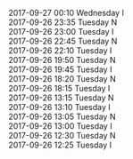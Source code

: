 2017-09-27 00:10 Wednesday  I  
2017-09-26 23:35 Tuesday  N  
2017-09-26 23:00 Tuesday  I  
2017-09-26 22:45 Tuesday  N  
2017-09-26 22:10 Tuesday  I  
2017-09-26 19:50 Tuesday  N  
2017-09-26 19:45 Tuesday  I  
2017-09-26 18:20 Tuesday  N  
2017-09-26 18:15 Tuesday  I  
2017-09-26 13:15 Tuesday  N  
2017-09-26 13:10 Tuesday  I  
2017-09-26 13:05 Tuesday  N  
2017-09-26 13:00 Tuesday  I  
2017-09-26 12:30 Tuesday  N  
2017-09-26 12:25 Tuesday  I  
